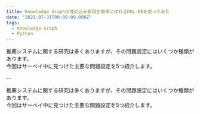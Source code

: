 ```yaml
---
title: Knowledge Graphの埋め込み表現を簡単に作れるDGL-KEを使ってみた
date: "2021-07-31T00:00:00.000Z"
tags:
  - Knowledge Graph
  - Python
---
```


推薦システムに関する研究は多くありますが、その問題設定にはいくつか種類があります。<br>
今回はサーベイ中に見つけた主要な問題設定を5つ紹介します。

--

推薦システムに関する研究は多くありますが、その問題設定にはいくつか種類があります。<br>
今回はサーベイ中に見つけた主要な問題設定を5つ紹介します。
